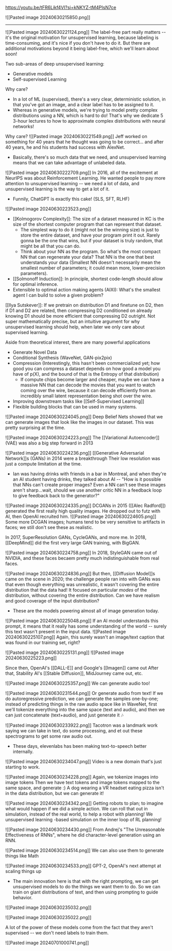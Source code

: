 https://youtu.be/tFR6Likf4VI?si=kNKYZ-tM4PIsN7ce

![[Pasted image 20240630215850.png]]

-----

![[Pasted image 20240630221124.png]]
The label-free part really matters -- it's the original motivation for unsupervised learning, because labeling is time-consuming, and it's nice if you don't have to do it. But there are additional motivations beyond it being label-free, which we'll learn about soon!

Two sub-areas of deep unsupervised learning:
- Generative models
- Self-supervised Learning

Why care?
- In a lot of ML (supervised), there's a very clear, deterministic solution, in that you've got an image, and a clear label has to be assigned to it.
- Whereas in generative models, we're trying to model pretty complex distributions using a NN, which is hard to do! That's why we dedicate 5 3-hour lectures to how to approximate complex distributions with neural networks!

Why care?
![[Pasted image 20240630221549.png]]
Jeff worked on something for 40 years that he thought was going to be correct... and after 40 years, he and his students had success with AlexNet.
- Basically, there's so much data that we need, and unsupervised learning means that we can take advantage of unlabeled data.

![[Pasted image 20240630222709.png]]
In 2016, all of the excitement at NeurIPS was about Reinforcement Learning. He wanted people to pay more attention to unsupervised learning -- we need a lot of data, and unsupervised learning is the way to get a lot of it.
- Funnily, ChatGPT is exactly this cake! (SLS, SFT, RLHF)

![[Pasted image 20240630223523.png]]
- [[Kolmogorov Complexity]]: The size of a dataset measured in KC is the size of the shortest computer program that can represent that dataset.
	- The simplest way to do it (might not be the winning size) is just to store the entire dataset, and have your program print it out. Rarely gonna be the one that wins, but if your dataset is truly random, that might be all that you can do.
	- Think about your NN as the program. So what's the most compact NN that can regenerate your data? That NN is the one that best understands your data (Smallest NN doesn't necessarily mean the smallest number of parameters; it could mean more, lower-precision parameters).
- [[Solmonoff Induction]]: In principle, shortest code-length should allow for optimal inference. 
- Extensible to optimal action making agents (AIXI): What's the smallest agent I can build to solve a given problem?

[[Ilya Sutskever]]: If we pretrain on distribution D1 and finetune on D2, then if D1 and D2 are related, then compressing D2 conditioned on already knowing D1 should be more efficient that compressing D2 outright.
Not super mathematically precise, but an intuitive argument for why unsupervised learning should help, when later we only care about supervised learning.



Aside from theoretical interest, there are many powerful applications
- Generate Novel Data
- Conditional Synthesis (WaveNet, GAN-pix2pix)
- Compression (Interestingly, this hasn't been commercialized yet; how good you can compress a dataset depends on how good a model you have of p(X), and the bound of that is the Entropy of that distribution)
	- If compute chips become larger and cheaper, maybe we can have a massive NN that can decode the movies that you want to watch coming over the wire, because it can decode efficiently from an incredibly small latent representation being shot over the wire.
- Improving downstream tasks like [[Self-Supervised Learning]]
- Flexible building blocks that can be used in many systems.


![[Pasted image 20240630224045.png]]
Deep Belief Nets showed that we can generate images that look like the images in our dataset. This was pretty surprising at the time.


![[Pasted image 20240630224223.png]]
The [[Variational Autoencoder]] (VAE) was also a big step forward in 2013


![[Pasted image 20240630224236.png]]
[[Generative Adversarial Network]]s (GANs) in 2014 were a breakthrough
Their low resolution was just a compute limitation at the time.
- Ian was having drinks with friends in a bar in Montreal, and when they're an AI student having drinks, they talked about AI -- "How is it possible that NNs can't create proper images? Even a NN can't see these images aren't sharp...wait, should we use another critic NN in a feedback loop to give feedback back to the generator?"

![[Pasted image 20240630224335.png]]
DCGANs in 2015 ([[Alec Radford]]) generated the first really high quality images. He dropped out to futz with AI, then OpenAI recruited him.
![[Pasted image 20240630224605.png]]
Some more DCGAN images; humans tend to be very sensitive to artifacts in faces; we still don't see these as realistic.

In 2017, SuperResolution GANs, CycleGANs, and more me.
In 2018, [[DeepMind]] did the first very large GAN training, with BigGAN.

![[Pasted image 20240630224758.png]]
In 2018, StyleGAN came out of NVIDIA, and these faces becaem pretty much indistinguishable from real faces.

![[Pasted image 20240630224836.png]]
But then, [[Diffusion Model]]s came on the scene in 2020; the challenge people ran into with GANs was that even though everything was unrealistic, it wasn't covering the entire distribution that the data had! It focused on particular *modes* of the distribution, without covering the entire distribution. Can we have realism and good coverage of the input distribution?
- These are the models powering almost all of image generation today.

![[Pasted image 20240630225048.png]]
If an AI model understands this prompt, it means that it really has some understanding of the world -- surely this text wasn't present in the input data.
![[Pasted image 20240630225107.png]]
Again, this surely wasn't an image/text caption that was found in our training set, right?

![[Pasted image 20240630225131.png]]
![[Pasted image 20240630225223.png]]

Since then, OpenAI's [[DALL-E]] and Google's [[Imagen]] came out
After that, Stability AI's [[Stable Diffusion]], MidJourney came out, etc.


![[Pasted image 20240630225357.png]]
We can generate audio too!

![[Pasted image 20240630231544.png]]
Or generate audio from text!
If we do autoregressive prediction, we can generate the samples one-by-one; instead of predicting things in the raw audio space like in WaveNet, first we'll tokenize everything into the same space (text and audio), and then we can just concatenate (text+audio), and just generate it 🎶

![[Pasted image 20240630233922.png]]
Tacotron was a landmark work saying we can take in text, do some processing, and et out these spectrograms to get some raw audio out.
- These days, elevenlabs has been making text-to-speech better internally.

![[Pasted image 20240630234047.png]]
Video is a new domain that's just starting to work.

![[Pasted image 20240630234228.png]]
Again, we tokenize images into image tokens
Then we have text tokens and image tokens mapped to the same space, and generate :)
A dog wearing a VR headset eating pizza isn't in the data distribution, but we can generate it!

![[Pasted image 20240630234342.png]]
Getting robots to plan; to imagine what would happen if we did a simple action. We can roll that out in simulation, instead of the real world, to help a robot with planning! We unsupervised learning -based simulation on the inner loop of RL planning!

![[Pasted image 20240630234430.png]]
From Andrej's "The Unreasonable Effectiveness of RNNs", where he did character-level generation using an RNN. 

![[Pasted image 20240630234514.png]]
We can also use them to generate things like Math

![[Pasted image 20240630234533.png]]
GPT-2, OpenAI's next attempt at scaling things up
- The main innovation here is that with the right prompting, we can get unsupervised models to do the things we want them to do. So we can train on giant distributions of text, and then using prompting to guide behavior.

![[Pasted image 20240630235032.png]]

![[Pasted image 20240630235022.png]]

A lot of the power of these models come from the fact that they aren't supervised -- we don't need labels to train them.

![[Pasted image 20240701000741.png]]









